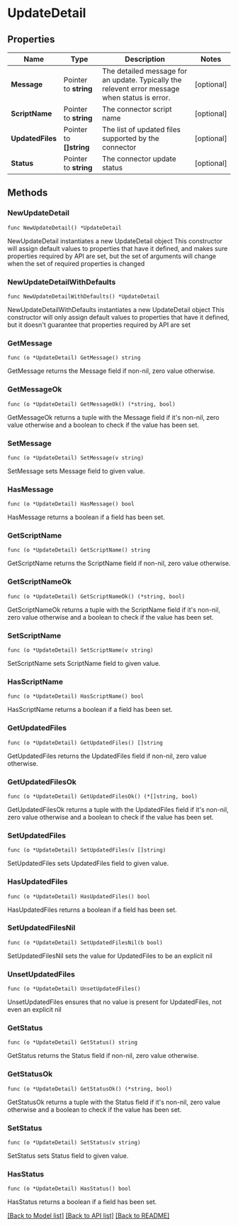 # UpdateDetail

## Properties

Name | Type | Description | Notes
------------ | ------------- | ------------- | -------------
**Message** | Pointer to **string** | The detailed message for an update. Typically the relevent error message when status is error. | [optional] 
**ScriptName** | Pointer to **string** | The connector script name | [optional] 
**UpdatedFiles** | Pointer to **[]string** | The list of updated files supported by the connector | [optional] 
**Status** | Pointer to **string** | The connector update status | [optional] 

## Methods

### NewUpdateDetail

`func NewUpdateDetail() *UpdateDetail`

NewUpdateDetail instantiates a new UpdateDetail object
This constructor will assign default values to properties that have it defined,
and makes sure properties required by API are set, but the set of arguments
will change when the set of required properties is changed

### NewUpdateDetailWithDefaults

`func NewUpdateDetailWithDefaults() *UpdateDetail`

NewUpdateDetailWithDefaults instantiates a new UpdateDetail object
This constructor will only assign default values to properties that have it defined,
but it doesn't guarantee that properties required by API are set

### GetMessage

`func (o *UpdateDetail) GetMessage() string`

GetMessage returns the Message field if non-nil, zero value otherwise.

### GetMessageOk

`func (o *UpdateDetail) GetMessageOk() (*string, bool)`

GetMessageOk returns a tuple with the Message field if it's non-nil, zero value otherwise
and a boolean to check if the value has been set.

### SetMessage

`func (o *UpdateDetail) SetMessage(v string)`

SetMessage sets Message field to given value.

### HasMessage

`func (o *UpdateDetail) HasMessage() bool`

HasMessage returns a boolean if a field has been set.

### GetScriptName

`func (o *UpdateDetail) GetScriptName() string`

GetScriptName returns the ScriptName field if non-nil, zero value otherwise.

### GetScriptNameOk

`func (o *UpdateDetail) GetScriptNameOk() (*string, bool)`

GetScriptNameOk returns a tuple with the ScriptName field if it's non-nil, zero value otherwise
and a boolean to check if the value has been set.

### SetScriptName

`func (o *UpdateDetail) SetScriptName(v string)`

SetScriptName sets ScriptName field to given value.

### HasScriptName

`func (o *UpdateDetail) HasScriptName() bool`

HasScriptName returns a boolean if a field has been set.

### GetUpdatedFiles

`func (o *UpdateDetail) GetUpdatedFiles() []string`

GetUpdatedFiles returns the UpdatedFiles field if non-nil, zero value otherwise.

### GetUpdatedFilesOk

`func (o *UpdateDetail) GetUpdatedFilesOk() (*[]string, bool)`

GetUpdatedFilesOk returns a tuple with the UpdatedFiles field if it's non-nil, zero value otherwise
and a boolean to check if the value has been set.

### SetUpdatedFiles

`func (o *UpdateDetail) SetUpdatedFiles(v []string)`

SetUpdatedFiles sets UpdatedFiles field to given value.

### HasUpdatedFiles

`func (o *UpdateDetail) HasUpdatedFiles() bool`

HasUpdatedFiles returns a boolean if a field has been set.

### SetUpdatedFilesNil

`func (o *UpdateDetail) SetUpdatedFilesNil(b bool)`

 SetUpdatedFilesNil sets the value for UpdatedFiles to be an explicit nil

### UnsetUpdatedFiles
`func (o *UpdateDetail) UnsetUpdatedFiles()`

UnsetUpdatedFiles ensures that no value is present for UpdatedFiles, not even an explicit nil
### GetStatus

`func (o *UpdateDetail) GetStatus() string`

GetStatus returns the Status field if non-nil, zero value otherwise.

### GetStatusOk

`func (o *UpdateDetail) GetStatusOk() (*string, bool)`

GetStatusOk returns a tuple with the Status field if it's non-nil, zero value otherwise
and a boolean to check if the value has been set.

### SetStatus

`func (o *UpdateDetail) SetStatus(v string)`

SetStatus sets Status field to given value.

### HasStatus

`func (o *UpdateDetail) HasStatus() bool`

HasStatus returns a boolean if a field has been set.


[[Back to Model list]](../README.md#documentation-for-models) [[Back to API list]](../README.md#documentation-for-api-endpoints) [[Back to README]](../README.md)


